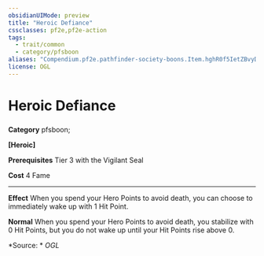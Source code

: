 ```yaml
---
obsidianUIMode: preview
title: "Heroic Defiance"
cssclasses: pf2e,pf2e-action
tags:
  - trait/common
  - category/pfsboon
aliases: "Compendium.pf2e.pathfinder-society-boons.Item.hghR0f5IetZBvyDR"
license: OGL
---
```

# Heroic Defiance

### 

**Category** pfsboon; 




**\[Heroic\]**

**Prerequisites** Tier 3 with the Vigilant Seal

**Cost** 4 Fame

* * *

**Effect** When you spend your Hero Points to avoid death, you can choose to immediately wake up with 1 Hit Point.

**Normal** When you spend your Hero Points to avoid death, you stabilize with 0 Hit Points, but you do not wake up until your Hit Points rise above 0.

*Source: *
*OGL*